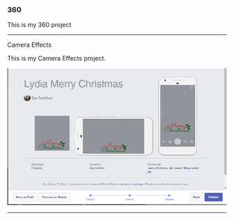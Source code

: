 ### 360

This is my 360 project

<script src="//360.vizor.io/scripts/embed.js" data-vizorurl="https://360.vizor.io/embed/v/qo1bg" ></script>

***

Camera Effects 

This is my Camera Effects project. 

![Lydia](https://github.com/stanleylydia/stanleylydia.github.io/blob/master/Lydia%20Merry%20Chirstmas.PNG?raw=true "Optional Title")


***

